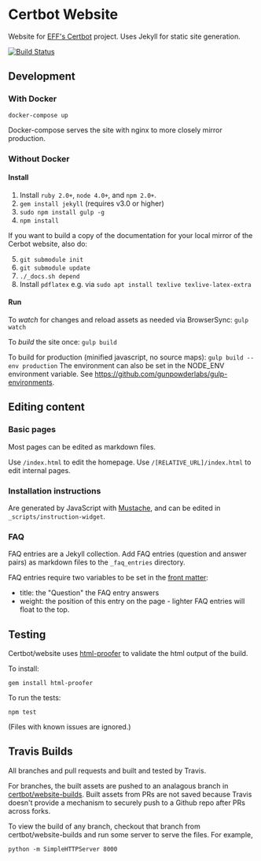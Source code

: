 # Certbot Website

Website for [EFF's Certbot](https://certbot.eff.org/) project. Uses Jekyll for static site generation.

[![Build Status](https://travis-ci.org/certbot/website.svg?branch=master)](https://travis-ci.org/certbot/website)

## Development

### With Docker

`docker-compose up`

Docker-compose serves the site with nginx to more closely mirror production.

### Without Docker

#### Install
1. Install `ruby 2.0+`, `node 4.0+`, and `npm 2.0+`.
2. `gem install jekyll` (requires v3.0 or higher)
3. `sudo npm install gulp -g`
4. `npm install`

If you want to build a copy of the documentation for your local mirror of the
Cerbot website, also do:

5. `git submodule init`
6. `git submodule update`
7. `./_docs.sh depend`
8. Install `pdflatex` e.g. via `sudo apt install texlive texlive-latex-extra`

#### Run
To *watch* for changes and reload assets as needed via BrowserSync:
`gulp watch`

To *build* the site once:
`gulp build`

To build for production (minified javascript, no source maps):
`gulp build --env production`
The environment can also be set in the NODE_ENV environment variable. See https://github.com/gunpowderlabs/gulp-environments.

## Editing content

### Basic pages
Most pages can be edited as markdown files.

Use `/index.html` to edit the homepage.
Use `/[RELATIVE_URL]/index.html` to edit internal pages.

### Installation instructions

Are generated by JavaScript with
[Mustache](https://mustache.github.io/mustache.5.html), and can be edited in
`_scripts/instruction-widget`.

### FAQ
FAQ entries are a Jekyll collection. Add FAQ entries (question and answer pairs) as markdown files to the `_faq_entries` directory.

FAQ entries require two variables to be set in the [front matter](https://jekyllrb.com/docs/frontmatter/):

* title: the "Question" the FAQ entry answers
* weight: the position of this entry on the page - lighter FAQ entries will float to the top.

## Testing
Certbot/website uses [html-proofer](https://github.com/gjtorikian/html-proofer) to validate the html output of the build.

To install:
```
gem install html-proofer
```

To run the tests:
```
npm test
```
(Files with known issues are ignored.)

## Travis Builds
All branches and pull requests and built and tested by Travis.

For branches, the built assets are pushed to an analagous branch in [certbot/website-builds](https://github.com/certbot/website-builds). Built assets from PRs are not saved because Travis doesn't provide a mechanism to securely push to a Github repo after PRs across forks.

To view the build of any branch, checkout that branch from certbot/website-builds and run some server to serve the files. For example,
```
python -m SimpleHTTPServer 8000
```
